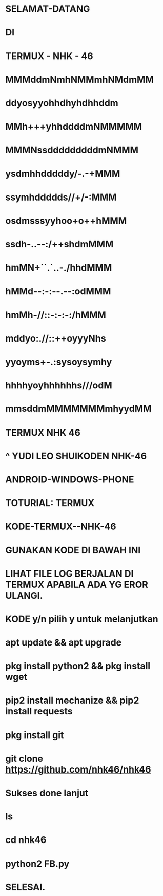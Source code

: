 # SELAMAT-DATANG

# DI

# TERMUX - NHK - 46

#     MMMddmNmhNMMmhNMdmMM

#     ddyosyyohhdhyhdhhddm

#     MMh+++yhhddddmNMMMMM

#     MMMNssdddddddddmNMMM

#     ysdmhhdddddy/-.-+MMM

#     ssymhddddds//+/-:MMM

#     osdmsssyyhoo+o++hMMM

#     ssdh-..--:/++shdmMMM

#     hmMN+``.`..-./hhdMMM

#     hMMd--:-:--.--:odMMM

#     hmMh-//::-:-:-:/hMMM

#     mddyo:.//::++oyyyNhs

#     yyoyms+-.:sysoysymhy

#     hhhhyoyhhhhhhs///odM

#     mmsddmMMMMMMMmhyydMM

# TERMUX NHK 46

# ^ YUDI LEO SHUIKODEN NHK-46

# ANDROID-WINDOWS-PHONE

# TOTURIAL: TERMUX

# KODE-TERMUX--NHK-46
# GUNAKAN KODE DI BAWAH INI
# LIHAT FILE LOG BERJALAN DI TERMUX APABILA ADA YG EROR ULANGI. 
# KODE y/n pilih y untuk melanjutkan
# apt update && apt upgrade
# pkg install python2 && pkg install wget
# pip2 install mechanize && pip2 install requests
# pkg install git
# git clone https://github.com/nhk46/nhk46
# Sukses done lanjut
# ls
# cd nhk46
# python2 FB.py
# SELESAI.
